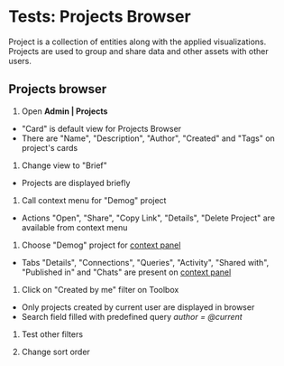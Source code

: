 <!-- TITLE: Tests: Projects Browser -->
<!-- SUBTITLE: -->

# Tests: Projects Browser

Project is a collection of entities along with the applied visualizations. Projects are used to group and share data and
other assets with other users.

## Projects browser

1. Open **Admin | Projects**

* "Card" is default view for Projects Browser
* There are "Name", "Description", "Author", "Created" and "Tags" on project's cards

1. Change view to "Brief"

* Projects are displayed briefly

1. Call context menu for "Demog" project

* Actions "Open", "Share", "Copy Link", "Details", "Delete Project" are available from context menu

1. Choose "Demog" project for [context panel](../../datagrok/navigation/panels/panels.md#context-panel)

* Tabs "Details", "Connections", "Queries", "Activity", "Shared with", "Published in" and "Chats"
  are present on [context panel](../../datagrok/navigation/panels/panels.md#context-panel)

1. Click on "Created by me" filter on Toolbox

* Only projects created by current user are displayed in browser
* Search field filled with predefined query *author = @current*

1. Test other filters

1. Change sort order
